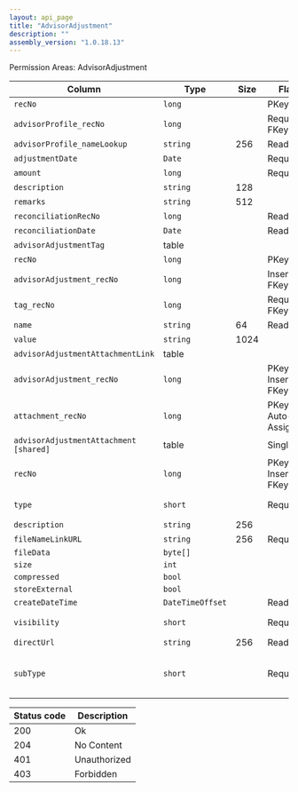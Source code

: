 ```yaml
---
layout: api_page
title: "AdvisorAdjustment"
description: ""
assembly_version: "1.0.18.13"
---
```




Permission Areas: AdvisorAdjustment

| Column | Type | Size | Flags | Table | Description |
| ------ | ---- | ---- | ----- | ----- | ----------- |
| `recNo` | `long` |  | PKey | `advisorAdjustment` | 
| `advisorProfile_recNo` | `long` |  | Required, FKey | `advisorAdjustment` | 
| `advisorProfile_nameLookup` | `string` | 256 | ReadOnly | `advisorAdjustment` | 
| `adjustmentDate` | `Date` |  | Required | `advisorAdjustment` | 
| `amount` | `long` |  | Required | `advisorAdjustment` | 
| `description` | `string` | 128 |  | `advisorAdjustment` | 
| `remarks` | `string` | 512 |  | `advisorAdjustment` | 
| `reconciliationRecNo` | `long` |  | ReadOnly | `advisorAdjustment` | 
| `reconciliationDate` | `Date` |  | ReadOnly | `advisorAdjustment` | 
| `advisorAdjustmentTag ` | table |  |  | `advisorAdjustment` | 
| `recNo` | `long` |  | PKey | `advisorAdjustmentTag` | 
| `advisorAdjustment_recNo` | `long` |  | InsertOnly, FKey | `advisorAdjustmentTag` | 
| `tag_recNo` | `long` |  | Required, FKey | `advisorAdjustmentTag` | 
| `name` | `string` | 64 | ReadOnly | `advisorAdjustmentTag` | 
| `value` | `string` | 1024 |  | `advisorAdjustmentTag` | 
| `advisorAdjustmentAttachmentLink ` | table |  |  | `advisorAdjustment` | 
| `advisorAdjustment_recNo` | `long` |  | PKey, InsertOnly, FKey | `advisorAdjustmentAttachmentLink` | 
| `attachment_recNo` | `long` |  | PKey, Auto-Assign | `advisorAdjustmentAttachmentLink` | 
| `advisorAdjustmentAttachment  [shared]` | table |  | Singleton | `advisorAdjustmentAttachmentLink` | 
| `recNo` | `long` |  | PKey, InsertOnly, FKey | `attachment` | 
| `type` | `short` |  | Required | `attachment` | Link = 1, File = 2
| `description` | `string` | 256 |  | `attachment` | 
| `fileNameLinkURL` | `string` | 256 | Required | `attachment` | 
| `fileData` | `byte[]` |  |  | `attachment` | 
| `size` | `int` |  |  | `attachment` | 
| `compressed` | `bool` |  |  | `attachment` | 
| `storeExternal` | `bool` |  |  | `attachment` | 
| `createDateTime` | `DateTimeOffset` |  | ReadOnly | `attachment` | 
| `visibility` | `short` |  | Required | `attachment` | Private = 1, Public = 2
| `directUrl` | `string` | 256 | ReadOnly | `attachment` | 
| `subType` | `short` |  | Required | `attachment` | Document = 1, Image = 2, Other = 3

| Status code | Description |
| ----------- | ----------- |
| 200 | Ok |
| 204 | No Content |
| 401 | Unauthorized |
| 403 | Forbidden |


